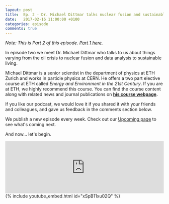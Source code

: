 ```yaml
---
layout: post
title:  Ep. 2 - Dr. Michael Dittmar talks nuclear fusion and sustainable living - Part 2
date:   2017-02-16 11:00:00 +0100
categories: episode
comments: true
---
```

*Note: This is Part 2 of this episode. [Part 1 here.](http://simplifyd.xyz/blog/ep-2-michael-dittmar-part-1)*

In episode two we meet Dr. Michael Dittmar who talks to us about things varying from the oil crisis to nuclear fusion and data analysis to sustainable living.

Michael Dittmar is a senior scientist in the department of physics at ETH Zurich and works in particle physics at CERN. He offers a two part elective course at ETH called *Energy and Environment in the 21st Century*. If you are at ETH, we highly recommend this course. You can find the course content along with related news and journal publications on **[his course webpage](http://ihp-lx2.ethz.ch/energy21/).**

If you like our podcast, we would love it if you shared it with your friends and colleagues, and gave us feedback in the comments section below. 

We publish a new episode every week. Check out our [Upcoming page](/upcoming) to see what's coming next.

And now... let's begin.

<div id="media-wrapper">
<div id="soundcloud-embed"><iframe width="100%" height="166" scrolling="no" frameborder="no" src="https://w.soundcloud.com/player/?url=https%3A//api.soundcloud.com/tracks/308016564&amp;color=ff5500&amp;auto_play=false&amp;hide_related=false&amp;show_comments=true&amp;show_user=true&amp;show_reposts=false"></iframe></div>
<div id="youtube-embed">{% include youtube_embed.html id="xSpB11xu02Q" %}</div> 
</div>


